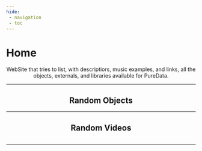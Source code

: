 ```yaml
---
hide:
 - navigation
 - toc
---
```

<style>
  .md-typeset h1,
  .md-content__button {
    display: none;
  }
</style>

# Home

<p align="center">
  WebSite that tries to list, with descriptiors, music examples, and links, all the objects, externals, and libraries available for PureData.
</p>

--- 
<h2 align="center"><b>Random Objects</b></h2>

<div class="grid cards" style="grid-template-columns: repeat(2, 1fr);">
    <ul id="random-objects"></ul>
</div>

---
<h2 align="center"><b>Random Videos</b></h2>

<div id="random-videos" style="display: flex; justify-content: center; gap: 20px;"></div>


--- 

<script>
function shuffleArray(array) {
    for (let i = array.length - 1; i > 0; i--) {
        const j = Math.floor(Math.random() * (i + 1));
        [array[i], array[j]] = [array[j], array[i]]; // troca
    }
    return array;
}

async function addObjects() {
    const response = await fetch(`${window.location.href}/all_objects.json`);
    if (!response.ok) throw new Error("Failed to load JSON");

    const categories = await response.json(); 
    const randomObjects = document.getElementById("random-objects");
    const randomVideos = document.getElementById("random-videos");
    const randomArticles = document.getElementById("random-article");

    // Shuffle and pick 6
    const selected = shuffleArray([...categories]).slice(0, 4);

    let videos = []
    let articles = []

    for (const item of selected) {
        const li = document.createElement("li");

        // Span with twemoji class
        const span = document.createElement("span");
        span.classList.add("twemoji");

        // Fetch individual object JSON
        const objjson = await fetch(`${window.location.href}/objects/${item}.json`);
        if (!objjson.ok) throw new Error("Failed to load JSON for " + item);
        const objresult = await objjson.json();
        let description = objresult["description"];
        let firstSentence = description.split(". ")[0];

        // Create link
        const a = document.createElement("a");
        a.href = `${window.location.href}/objects/${item}`;
        a.innerHTML = `<strong><code>${item}</code></strong>`;

        span.appendChild(a);

        let html = firstSentence.replace(/`([^`]+)`/g, "<code>$1</code>");
        html = html.replace(/\*\*([^*]+)\*\*/g, "<b>$1</b>");

        const p = document.createElement("p");
        p.innerHTML = `${html}.`
        li.appendChild(span);
        li.appendChild(p);

        randomObjects.appendChild(li);

        if (objresult["videos"]) videos.push(...objresult["videos"]);
        if (objresult["musics"]) videos.push(...objresult["musics"]);
        if (objresult["articles"]) articles.push(...objresult["articles"]);
    }

    // filter to avoid tendencies
    videos = videos.filter(
      (item, index, self) =>
        index === self.findIndex((v) => v.link === item.link)
    );


    // random videos
    const selectedVideos = shuffleArray([...videos]).slice(0, 2);
    selectedVideos.forEach(v => {
        let url = v.link || v; 
        let videoId = null;
        const match1 = url.match(/v=([^&]+)/);
        if (match1) videoId = match1[1];
        const match2 = url.match(/youtu\.be\/([^?&]+)/);
        if (match2) videoId = match2[1];
        if (videoId) {
            url = `https://www.youtube.com/embed/${videoId}`;
            const iframe = document.createElement("iframe");
            iframe.width = "560";
            iframe.height = "315";
            iframe.style.borderRadius = "8px";
            iframe.style.boxShadow = '0 8px 16px rgba(0, 0, 0, 0.25), 0 4px 6px rgba(0, 0, 0, 0.15)';
            iframe.src = url;
            iframe.frameBorder = "0";
            iframe.allowFullscreen = true;
            randomVideos.appendChild(iframe);
        } 
    });

    // // random articles
    // const selectedArticles = shuffleArray([...articles]).slice(0, 4);
    // selectedArticles.forEach(v => {
    //     let url = v.link || v; 
    //
    //     const li = document.createElement("li");
    //     li.style.marginBottom = "1.5em";       // space between list items
    //
    //     // Link container (title)
    //     const a = document.createElement("a");
    //     a.href = url;
    //     a.innerHTML = `<strong><code>${v.title}</code></strong>`;
    //     a.classList.add("twemoji");
    //     a.style.display = "block";             // ensures full width
    //     a.style.wordWrap = "break-word";       // prevent overflow for long titles
    //
    //     li.appendChild(a);
    //     randomArticles.appendChild(li);
    // });
}

addObjects();

</script>

